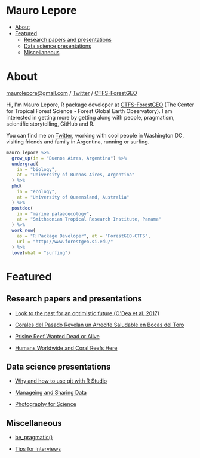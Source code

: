 Mauro Lepore
================

-   [About](#about)
-   [Featured](#featured)
    -   [Research papers and presentations](#research-papers-and-presentations)
    -   [Data science presentations](#data-science-presentations)
    -   [Miscellaneous](#miscellaneous)

About
=====

<maurolepore@gmail.com> / [Twitter](https://twitter.com/mauro_lepore) / [CTFS-ForestGEO](https://twitter.com/ForestGEO)

Hi, I'm Mauro Lepore, R package developer at [CTFS-ForestGEO](https://twitter.com/ForestGEO) (The Center for Tropical Forest Science - Forest Global Earth Observatory). I am interested in getting more by getting along with people, pragmatism, scientific storytelling, GitHub and R.

You can find me on [Twitter](https://twitter.com/mauro_lepore), working with cool people in Washington DC, visiting friends and family in Argentina, running or surfing.

``` r
mauro_lepore %>% 
  grow_up(in = "Buenos Aires, Argentina") %>% 
  undergrad(
    in = "biology", 
    at = "University of Buenos Aires, Argentina"
  ) %>% 
  phd(
    in = "ecology", 
    at = "University of Queensland, Australia"
  ) %>% 
  postdoc(
    in = "marine palaeoecology", 
    at = "Smithsonian Tropical Research Institute, Panama"
  ) %>% 
  work_now(
    as = "R Package Developer", at = "ForestGEO-CTFS",
    url = "http://www.forestgeo.si.edu/"
  ) %>% 
  love(what = "surfing")
```

Featured
========

Research papers and presentations
---------------------------------

-   [Look to the past for an optimistic future (O'Dea et al. 2017)](https://goo.gl/U3aBC2)

-   [Corales del Pasado Revelan un Arrecife Saludable en Bocas del Toro](https://twitter.com/mauro_lepore/status/837833843692474368)

-   [Prisine Reef Wanted Dead or Alive](https://www.youtube.com/watch?v=MM29AB-52HY)

-   [Humans Worldwide and Coral Reefs Here](http://rpubs.com/maurolepore/gbay)

Data science presentations
--------------------------

-   [Why and how to use git with R Studio](http://rpubs.com/maurolepore/git)

-   [Manageing and Sharing Data](http://rpubs.com/maurolepore/share)

-   [Photography for Science](http://rpubs.com/maurolepore/photo4science)

Miscellaneous
-------------

-   [be\_pragmatic()](https://bookdown.org/maurolepore/pragmatic)

-   [Tips for interviews](https://bookdown.org/maurolepore/interview)
